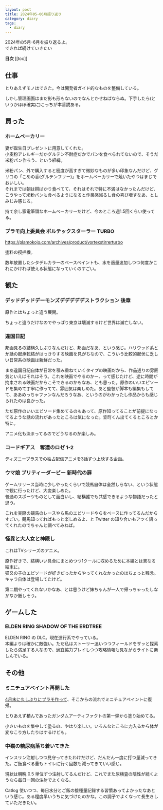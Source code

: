 ```yaml
---
layout: post
title: 2024年05-06月振り返り
category: diary
tags:
  - diary
---
```


2024年の5月-6月を振り返るよ。  
できれば続けていきたい

**目次**
[[toc]]

## 仕事

とりあえずモノはできた。今は開発者ガイド的なものを整備している。

しかし管理画面はまだ影も形もないのでなんとかせねばならぬ。下手したら(というかほぼ確実に)こっちが本番説ある。

## 買った

### ホームベーカリー

<VPAmazonGoods
  :detail='{"title":"パナソニック ホームベーカリー パン焼き器 餅つき機 1斤 41メニュー おうち乃が美対応 レシピブック付き ホワイト SD-MT4-W","maker":"パナソニック(Panasonic)","asin":"B097RFZ2C7","imageUrl":"https://m.media-amazon.com/images/I/61po69brJ5S._AC_SY879_.jpg"}'/>

妻が誕生日プレゼントに用意してくれた。  
小麦粉アレルギーだかグルテン不耐症だかでパンを食べられてないので、そうだ米粉パン作ろう、という経緯。

米粉パン、外で購入すると密度が高すぎて微妙なものが多い印象なんだけど、グリコの「こめの香(グルテンフリー)」をホームベーカリーで焼いたやつはまじでおいしい。  
それまでは朝は餅ばかり食べてて、それはそれで特に不満はなかったんだけど、こうやって米粉パンも食べるようになると作業感減るし食の喜び増すなあ、としみじみ感じる。

持て余し家電筆頭なホームベーカリーだけど、今のところ週1.5回くらい使ってる。

### プラモ向上委員会 ボルテックスターラー TURBO

<VPAmazonGoods
  :detail='{"title":"プラモ向上委員会 plamokojo ボルテックスターラーTurbo ホビー用工具 PMKJ020","maker":"プラモ向上委員会(Puramokoujouiinkai)","asin":"B0BLRMY5P1","imageUrl":"https://m.media-amazon.com/images/I/510blINmMtL._AC_SX679_.jpg"}'/>

https://plamokojo.com/archives/product/vortexstirrerturbo

塗料の撹拌機。

数年放置したシタデルカラーのベースペイントも、水を適量追加しつつ何度かこれにかければ使える状態になっていくのすごい。

## 観た

### デッドデッドデーモンズデデデデデストラクション 後章

原作とはちょっと違う展開。

ちょっと違うだけなのでやっぱり東京は壊滅するけど世界は滅亡しない。

### 違国日記

邦画見るの結構久しぶりなんだけど、邦画だなあ、という感じ。ハリウッド系とか話の起承転結がはっきりする映画を見がちなので、こういう比較的起伏に乏しい日常系の映画は新鮮だった。

まあ違国日記自体が日常を積み重ねていくタイプの映画だから、作品通りの雰囲気といえばそれはそう。これを映画でやるのかー、って感じたけど、逆に時間が拘束される映画だからこそできるのかもなあ、とも思った。原作のいいエピソードを集めて丁寧に作ってて、雰囲気は楽しめた。あと監督が脚本も編集もしてて、ああめっちゃファンなんだろうなあ、というのがわかったし作品からも感じられたのは良かった。

ただ原作のいいエピソード集めてるのもあって、原作知ってることが前提になってるような話の流れがあったところは気になった。笠町くん出てくるところとか特に。

アニメ化も決まってるのでどうなるのか楽しみ。

### コードギアス　奪還のロゼ 1-2

ディズニープラスでの独占配信アニメを3話ずつ上映する企画。

### ウマ娘 プリティーダービー 新時代の扉

ゲームリリース当時に少しやったくらいで競馬自体は全然しらない、という状態で観に行ったけど、大変楽しめた。  
普通のスポーツものとして面白いし、結構誰でも共感できるような物語だったと思う。

これを実際の競馬のレースやら馬のエピソードやらをベースに作ってるんだからすごい。競馬知ってればもっと楽しめるよ、と Twitter の知り合いもアツく語ってくれたのでちゃんと調べてみねば。

### 怪異と大人女と神隠し

これはTVシリーズのアニメ。

原作好きで、結構いい具合にまとめつつ1クールに収めるために本編とは異なる結末に。  
猫又の子のエピソードが好きだったからやってくれなかったのはちょっと残念。キャラ自体は登場してたけど。

第二期やってくれないかなあ、とは思うけど妹ちゃんが一人で帰っちゃったしなかなか厳しそう。

## ゲームした

### ELDEN RING SHADOW OF THE ERDTREE

ELDEN RING の DLC。現在進行系でやっている。  
本編よりは確かに敵強い。ただ私はストーリー追いつつフィールドをザッと探索したら満足する人なので、適宜協力プレイしつつ攻略情報も見ながらライトに楽しんでいる。

## その他

### ミニチュアペイント再開した

[4月末に久しぶりにプラモ作って](/2024/05/07/3to4-wrapup/)、そこからの流れでミニチュアペイントに復帰。

とりあえず積んであったガンダムアーティファクトの第一弾から塗り始めてる。

小さいものを集中して塗るの、やはり楽しい。いろんなところに力入るから体が変なこり方したりはするけども。

### 中猫の糖尿病落ち着いてきた

インスリン注射しつつ見守ってきたわけだけど、だんだん一度に打つ量減ってきた。ご飯食べる量もトイレに行く回数も減ってきていい感じ。

現状は朝晩 0.5 単位ずつ注射してるんだけど、これでまた尿検査の陰性が続くようなら毎日一回の注射でよくなる。

Catlog 使いつつ、毎日水分とご飯の接種量記録する習慣あってよかったなあという感じ。ある程度早いうちに気づけたのかな。この調子でよくなって長生きしていただきたい。
